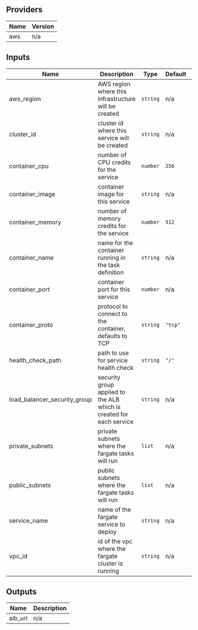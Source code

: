 ## Providers

| Name | Version |
|------|---------|
| aws | n/a |

## Inputs

| Name | Description | Type | Default | Required |
|------|-------------|------|---------|:-----:|
| aws\_region | AWS region where this infrastructure will be created | `string` | n/a | yes |
| cluster\_id | cluster id where this service will be created | `string` | n/a | yes |
| container\_cpu | number of CPU credits for the service | `number` | `256` | no |
| container\_image | container image for this service | `string` | n/a | yes |
| container\_memory | number of memory credits for the service | `number` | `512` | no |
| container\_name | name for the container running in the task definition | `string` | n/a | yes |
| container\_port | container port for this service | `number` | n/a | yes |
| container\_proto | protocol to connect to the container, defaults to TCP | `string` | `"tcp"` | no |
| health\_check\_path | path to use for service health check | `string` | `"/"` | no |
| load\_balancer\_security\_group | security group applied to the ALB which is created for each service | `string` | n/a | yes |
| private\_subnets | private subnets where the fargate tasks will run | `list` | n/a | yes |
| public\_subnets | public subnets where the fargate tasks will run | `list` | n/a | yes |
| service\_name | name of the fargate service to deploy | `string` | n/a | yes |
| vpc\_id | id of the vpc where the fargate cluster is running | `string` | n/a | yes |

## Outputs

| Name | Description |
|------|-------------|
| alb\_url | n/a |

